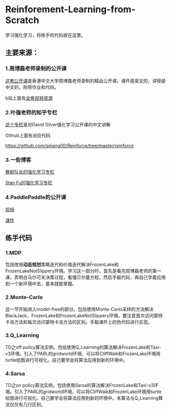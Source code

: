 # Reinforement-Learning-from-Scratch

学习强化学习，将练手的代码放在这里。

## 主要来源：

### 1.周博磊老师录制的公开课

[这套公开课](https://github.com/zhoubolei/introRL)是香港中文大学周博磊老师录制的精品公开课，课件是英文的，讲授是中文的，附带作业和代码。

b站上面有[全套视频资源](https://space.bilibili.com/511221970?from=search&seid=2201320965631291666)



### 2.叶强老师的知乎专栏

[这个专栏](https://www.zhihu.com/column/reinforce)是对David Silver强化学习公开课的中文讲解

Github上面有对应代码

https://github.com/qqiang00/Reinforce/tree/master/reinforce



### 3.一些博客

[赛艇队长的强化学习专栏](https://blog.csdn.net/hhy_csdn/category_8657689.html?spm=1001.2014.3001.5482)

[Stan Fu的强化学习专栏](https://blog.csdn.net/qq_37266917/category_10194288.html)



### 4.PaddlePaddle的公开课

[视频](https://www.bilibili.com/video/BV1yv411i7xd?from=search&seid=15487704916099010843)

[课件](https://aistudio.baidu.com/aistudio/education/group/info/1335)



## 练手代码

### 1.MDP

包括使用**动态规划**策略迭代和价值迭代解决FrozenLake和FrozenLakeNotSlippery环境。学习这一部分时，首先是看完周博磊老师的第一课，弄明白马尔可夫决策过程，看懂贝尔曼方程，然后手敲代码，再自己学着应用到一个新环境中去，基本就能掌握。



### 2.Monte-Carlo

这一节开始进入model-free的部分。包括使用Monte-Carlo采样的方法解决BlackJack、FrozenLake和FrozenLakeNotSlippery环境。要注意首次访问蒙特卡洛方法和每次访问蒙特卡洛方法的区别。手敲课件上的伪代码进行实现。



### 3.Q_Learning

TD之off policy算法实例。包括使用Q_Learning的算法解决FrozenLake和Taxi-v3环境。引入了PARL的gridworld环境，可以将CliffWalk和FrozenLake环境用turtle绘图进行可视化。自己要学会将算法应用到新的环境中。



### 4.Sarsa

TD之on policy算法实例。包括使用Sarsa的算法解决FrozenLake和Taxi-v3环境。引入了PARL的gridworld环境，可以将CliffWalk和FrozenLake环境用turtle绘图进行可视化。自己要学会将算法应用到新的环境中。本算法与Q_Learning算法仅仅有几行区别。